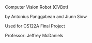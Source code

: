 Computer Vision Robot (CVBot) 

by
Antonius Panggabean 
and
Jiunn Siow

Used for CS122A Final Project 

Professor: Jeffrey McDaniels

